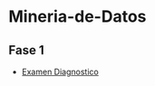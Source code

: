 # Mineria-de-Datos
## Fase 1
- [Examen Diagnostico](file:///C:/Users/jacki/Downloads/Ex-Diagnostico_1853256.pdf)
